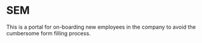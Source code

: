 # SEM
This is a portal for on-boarding new employees in the company to avoid the cumbersome form filling process.
